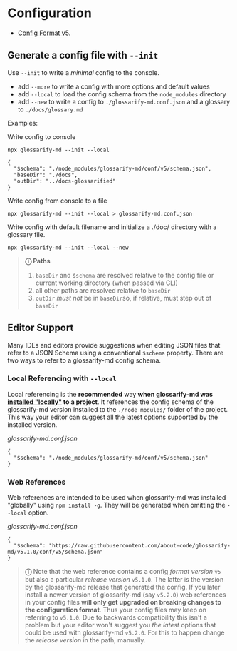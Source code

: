 # Configuration

[doc-readme]: "../README.md#installation

- [Config Format v5](./v5/doc/schema.md).

## Generate a config file with `--init`

Use `--init` to write a *minimal* config to the console.
- add `--more` to write a config with more options and default values
- add `--local` to load the config schema from the `node_modules` directory
- add `--new`  to write a config to `./glossarify-md.conf.json` and a glossary to `./docs/glossary.md`

Examples:

Write config to console
~~~
npx glossarify-md --init --local

{
  "$schema": "./node_modules/glossarify-md/conf/v5/schema.json",
  "baseDir": "./docs",
  "outDir": "../docs-glossarified"
}
~~~

Write config from console to a file
~~~
npx glossarify-md --init --local > glossarify-md.conf.json
~~~

Write config with default filename and initialize a ./doc/ directory with a glossary file.
~~~
npx glossarify-md --init --local --new
~~~

> **ⓘ Paths**
>
> 1. `baseDir` and `$schema` are resolved relative to the config file or current working directory (when passed via CLI)
> 1. all other paths  are resolved relative to `baseDir`
> 1. `outDir` *must not* be in `baseDir`so, if relative, must step out of `baseDir`


## Editor Support

Many IDEs and editors provide suggestions when editing JSON files that refer to a JSON Schema using a conventional `$schema` property. There are two ways to refer to a glossarify-md config schema.

### Local Referencing with `--local` 

Local referencing is the **recommended** way **when glossarify-md was [installed "locally"][doc-readme] to a project**. It references the config schema of the glossarify-md version installed to the `./node_modules/` folder of the project. This way your editor can suggest all the latest options supported by the installed version.

*glossarify-md.conf.json*
~~~
{
  "$schema": "./node_modules/glossarify-md/conf/v5/schema.json"
}
~~~

### Web References

Web references  are intended to be used when glossarify-md was installed "globally" using `npm install -g`. They will be generated when omitting the `--local` option.

*glossarify-md.conf.json*
~~~
{
  "$schema": "https://raw.githubusercontent.com/about-code/glossarify-md/v5.1.0/conf/v5/schema.json"
}
~~~

> **ⓘ** Note that the web reference contains a config *format version* `v5` but also a particular *release version* `v5.1.0`. The latter is the version by the glossarify-md release that generated the config. If you later install a newer version of glossarify-md (say `v5.2.0`) web references in your config files **will only get upgraded on breaking changes to the configuration format**. Thus your config files may keep on referring to `v5.1.0`. Due to backwards compatibility this isn't a problem but your editor won't suggest you *the latest* options that could be used with glossarify-md `v5.2.0`. For this to happen change the *release version* in the path, manually.



<!--
If you use `latest` release version your editor will suggest you options from
the 'latest' tag. But there may be options not yet supported by the release
you've installed, locally. Keep that in mind otherwise you're wasting time
trying things that can't work until you update.

*glossarify-md.conf.json*
~~~
{
  "$schema": "https://raw.githubusercontent.com/about-code/glossarify-md/latest/conf/v5/schema.json"
}
~~~

> **Note:** If your editor doesn't validate against the latest version it may have cached an older version.

IMPORTANT:
When introducing a new config format version KEEP the previous format's /conf/v.. folder.
Otherwise moving the 'latest' tag forward onto a new revision which misses the old folder would
cause $schema-URLs onto the old path to break, although still widely in public use:

https://raw.githubusercontent.com/about-code/glossarify-md/latest/conf/---BREAKING--/schema.json

We may only remove versions after they phased out and will no longer be supported.
-->
